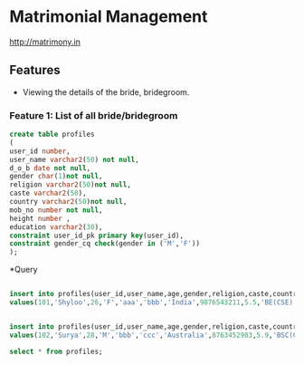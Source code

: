 # Matrimonial Management

http://matrimony.in

## Features

* Viewing the details of the bride, bridegroom.

### Feature 1: List of all bride/bridegroom 
```sql
create table profiles
(
user_id number,
user_name varchar2(50) not null,
d_o_b date not null,
gender char(1)not null,
religion varchar2(50)not null,
caste varchar2(50),
country varchar2(50)not null,
mob_no number not null,
height number ,
education varchar2(30),
constraint user_id_pk primary key(user_id),
constraint gender_cq check(gender in ('M','F'))
);
```
*Query
```sql

insert into profiles(user_id,user_name,age,gender,religion,caste,country,mob_no,height,education)
values(101,'Shyloo',26,'F','aaa','bbb','India',9876543211,5.5,'BE(CSE)');


insert into profiles(user_id,user_name,age,gender,religion,caste,country,mob_no,height,education)
values(102,'Surya',28,'M','bbb','ccc','Australia',8763452983,5.9,'BSC(CS)');

select * from profiles;
```
